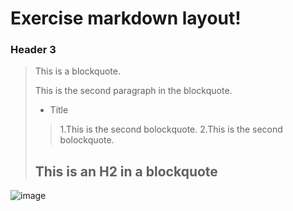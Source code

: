 # Exercise markdown layout!

### Header 3

> This is a blockquote.
> 
> This is the second paragraph in the blockquote.
> * Title
> > 1.This is the second bolockquote.
> > 2.This is the second bolockquote.
>
> ## This is an H2 in a blockquote

![image](https://gss3.bdstatic.com/7Po3dSag_xI4khGkpoWK1HF6hhy/baike/Whf%3D180%2C140%2C50/sign=45bee499da3f8794f3aa1b23e3233ed8/a08b87d6277f9e2fd0f31a291130e924b999f3c9.jpg)